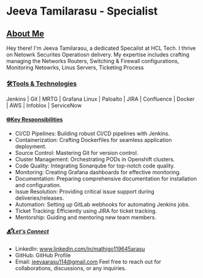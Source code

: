 # Jeeva Tamilarasu - Specialist 

## <u>About Me</u>
Hey there! I'm Jeeva Tamilarasu, a dedicated Specailst at HCL Tech. I thrive on Netowrk Securites Operatiosn delivery. My expertise includes crafting  managing the Networks Routers, Switching & Firewall configurations, Monitoring Netowrks, Linus Servers, Ticketing Process

### <u>🛠️Tools & Technologies</u>
Jenkins | Git | MRTG | Grafana
Linux | Paloalto | JIRA | Confluence | Docker |
AWS | Infoblox | ServiceNow

#### <u>🌐Key Responsibilities</u>
- CI/CD Pipelines: Building robust CI/CD pipelines with Jenkins.
- Containerization: Crafting Dockerfiles for seamless application deployment.
- Source Control: Mastering Git for version control.
- Cluster Management: Orchestrating PODs in Openshift clusters.
- Code Quality: Integrating Sonarqube for top-notch code quality.
- Monitoring: Creating Grafana dashboards for effective monitoring.
- Documentation: Preparing comprehensive documentation for installation and configuration.
- Issue Resolution: Providing critical issue support during deliveries/releases.
- Automation: Setting up GitLab webhooks for automating Jenkins jobs.
- Ticket Tracking: Efficiently using JIRA for ticket tracking.
- Mentorship: Guiding and mentoring new team members.

##### <u>📬Let's Connect</u>
- LinkedIn: www.linkedin.com/in/mathigo119645arasu
- GitHub: GitHub Profile
- Email: jeevaarasu114@gmail.com
Feel free to reach out for collaborations, discussions, or any inquiries.
